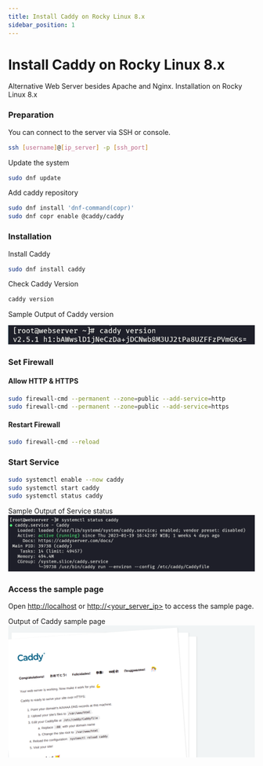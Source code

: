 ```yaml
---
title: Install Caddy on Rocky Linux 8.x
sidebar_position: 1
---
```


# Install Caddy on Rocky Linux 8.x

Alternative Web Server besides Apache and Nginx. Installation on Rocky Linux 8.x

### Preparation
You can connect to the server via SSH or console.
```bash
ssh [username]@[ip_server] -p [ssh_port]
```

Update the system 
```bash
sudo dnf update
```

Add caddy repository
```bash
sudo dnf install 'dnf-command(copr)'
sudo dnf copr enable @caddy/caddy
```


### Installation
Install Caddy
```bash
sudo dnf install caddy
```

Check Caddy Version
```bash
caddy version
```

Sample Output of Caddy version

![Caddy Version Output](./img/caddy-version.png)


### Set Firewall
#### Allow HTTP & HTTPS
```bash
sudo firewall-cmd --permanent --zone=public --add-service=http
sudo firewall-cmd --permanent --zone=public --add-service=https
```

#### Restart Firewall
```bash
sudo firewall-cmd --reload
```

### Start Service
```bash
sudo systemctl enable --now caddy
sudo systemctl start caddy
sudo systemctl status caddy
```

Sample Output of Service status
![Caddy Status Service Output](./img/caddy-status.png)

### Access the sample page

Open [http://localhost](http://localhost) or [http://<your_server_ip>](http://127.0.0.1) to access the sample page.

Output of Caddy sample page
![Caddy Sample Page](./img/caddy-sample-page.png)

